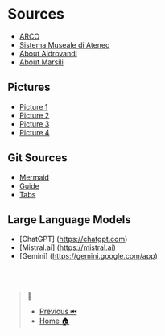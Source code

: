 # Sources
- [ARCO](https://dati.beniculturali.it/arco/index.php)
- [Sistema Museale di Ateneo](https://catalogo.sma.unibo.it/it/29/ricerca/iccd/?search=museo+di+palazzo+poggi&paginate_pageNum=1)
- [About Aldrovandi](https://www.museibologna.it/archeologico/schede/ulisse-aldrovandi-1522-1605-560/)
- [About Marsili](http://badigit.comune.bologna.it/mostre/archeologia/marsili.htm)

## Pictures
- [Picture 1](https://www.medconf2024.org/en/poggi-palace/)
- [Picture 2](https://www.flickr.com/photos/42807077@N07/7251395776/in/photostream/)
- [Picture 3](https://sma.unibo.it/it/il-sistema-museale/museo-di-palazzo-poggi/collezioni/gallery)
- [Picture 4](https://www.ilrestodelcarlino.it/bologna/cronaca/specola-bologna-lavori-restauro-mys3gi3m)

## Git Sources
- [Mermaid](https://github.blog/2022-02-14-include-diagrams-markdown-files-mermaid/)
- [Guide](https://www.markdownguide.org/basic-syntax/#lists-1)
- [Tabs](https://gist.github.com/pierrejoubert73/902cc94d79424356a8d20be2b382e1ab)

## Large Language Models
- [ChatGPT] (https://chatgpt.com)
- [Mistral.ai] (https://mistral.ai)
- [Gemini] (https://gemini.google.com/app)

<br />
<br /> 

> 🧭
> - [Previous ⏮](Conclusion.md) 
> - [Home 🏠](index.md) 
